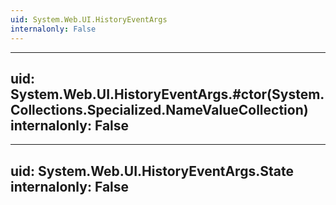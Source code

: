 ```yaml
---
uid: System.Web.UI.HistoryEventArgs
internalonly: False
---
```


---
uid: System.Web.UI.HistoryEventArgs.#ctor(System.Collections.Specialized.NameValueCollection)
internalonly: False
---

---
uid: System.Web.UI.HistoryEventArgs.State
internalonly: False
---
